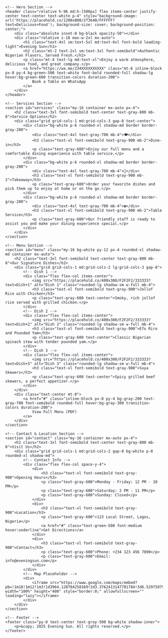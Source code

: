 <!DOCTYPE html>
<html lang="en">
<head>
    <meta charset="UTF-8">
    <meta name="viewport" content="width=device-width, initial-scale=1.0">
    <title>◆MOTIVLAB◆ Authentic Local Cuisine</title>
    <link rel="preconnect" href="https://fonts.googleapis.com">
    <link rel="preconnect" href="https://fonts.gstatic.com" crossorigin>
    <link href="https://fonts.googleapis.com/css2?family=Inter:wght@400;500;600;700&display=swap" rel="stylesheet">
    <script src="https://cdn.tailwindcss.com"></script>
    <style>
        body {
            font-family: 'Inter', sans-serif;
            color: #1a202c;
        }
    </style>
</head>
<body class="bg-gray-100">

    <!-- Hero Section -->
    <header class="relative h-96 md:h-[500px] flex items-center justify-center text-center text-white p-4" style="background-image: url('https://placehold.co/1200x800/2f3640/FFFFFF?text=Delicious+Food'); background-size: cover; background-position: center;">
        <div class="absolute inset-0 bg-black opacity-50"></div>
        <div class="relative z-10 max-w-2xl mx-auto">
            <h1 class="text-4xl sm:text-5xl md:text-6xl font-bold leading-tight">Evening Sun</h1>
            <h2 class="mt-2 text-2xl sm:text-3xl font-semibold">Authentic Nigerian Flavors, Served Fresh.</h2>
            <p class="mt-4 text-lg md:text-xl">Enjoy a warm atmosphere, delicious food, and great company.</p>
            <a href="https://wa.me/234XXXXXXXXXX" class="mt-6 inline-block px-8 py-4 bg-green-500 text-white font-bold rounded-full shadow-lg hover:bg-green-600 transition-colors duration-200">
                Book a Table on WhatsApp
            </a>
        </div>
    </header>

    <!-- Services Section -->
    <section id="services" class="my-16 container mx-auto px-4">
        <h2 class="text-3xl font-semibold text-center text-gray-800 mb-8">Service Options</h2>
        <div class="grid grid-cols-1 md:grid-cols-3 gap-8 text-center">
            <div class="bg-white p-6 rounded-xl shadow-md border border-gray-200">
                <div class="text-4xl text-gray-700 mb-4">🍽️</div>
                <h3 class="text-xl font-semibold text-gray-900 mb-2">Dine-in</h3>
                <p class="text-gray-600">Enjoy our full menu and a comfortable dining experience with table service.</p>
            </div>
            <div class="bg-white p-6 rounded-xl shadow-md border border-gray-200">
                <div class="text-4xl text-gray-700 mb-4">🚗</div>
                <h3 class="text-xl font-semibold text-gray-900 mb-2">Takeaway</h3>
                <p class="text-gray-600">Order your favorite dishes and pick them up to enjoy at home or on the go.</p>
            </div>
            <div class="bg-white p-6 rounded-xl shadow-md border border-gray-200">
                <div class="text-4xl text-gray-700 mb-4">☎️</div>
                <h3 class="text-xl font-semibold text-gray-900 mb-2">Table Service</h3>
                <p class="text-gray-600">Our friendly staff is ready to assist you and make your dining experience special.</p>
            </div>
        </div>
    </section>

    <!-- Menu Section -->
    <section id="menu" class="my-16 bg-white py-12 px-4 rounded-xl shadow-md container mx-auto">
        <h2 class="text-3xl font-semibold text-center text-gray-800 mb-8">Our Signature Dishes</h2>
        <div class="grid grid-cols-1 md:grid-cols-2 lg:grid-cols-3 gap-8">
            <!-- Dish 1 -->
            <div class="flex flex-col items-center">
                <img src="https://placehold.co/400x300/F2F2F2/333333?text=Dish+1" alt="Dish 1" class="rounded-lg shadow-sm w-full mb-4">
                <h3 class="text-xl font-semibold text-gray-900">Jollof Rice with Chicken</h3>
                <p class="text-gray-600 text-center">Smoky, rich jollof rice served with grilled chicken.</p>
            </div>
            <!-- Dish 2 -->
            <div class="flex flex-col items-center">
                <img src="https://placehold.co/400x300/F2F2F2/333333?text=Dish+2" alt="Dish 2" class="rounded-lg shadow-sm w-full mb-4">
                <h3 class="text-xl font-semibold text-gray-900">Efo Riro and Pounded Yam</h3>
                <p class="text-gray-600 text-center">Classic Nigerian spinach stew with tender pounded yam.</p>
            </div>
            <!-- Dish 3 -->
            <div class="flex flex-col items-center">
                <img src="https://placehold.co/400x300/F2F2F2/333333?text=Dish+3" alt="Dish 3" class="rounded-lg shadow-sm w-full mb-4">
                <h3 class="text-xl font-semibold text-gray-900">Suya Skewers</h3>
                <p class="text-gray-600 text-center">Spicy grilled beef skewers, a perfect appetizer.</p>
            </div>
        </div>
        <div class="text-center mt-8">
            <a href="#" class="inline-block px-8 py-4 bg-gray-200 text-gray-700 font-semibold rounded-full hover:bg-gray-300 transition-colors duration-200">
                View Full Menu (PDF)
            </a>
        </div>
    </section>

    <!-- Contact & Location Section -->
    <section id="contact" class="my-16 container mx-auto px-4">
        <h2 class="text-3xl font-semibold text-center text-gray-800 mb-8">Visit Us</h2>
        <div class="grid grid-cols-1 md:grid-cols-2 gap-8 bg-white p-8 rounded-xl shadow-md">
            <!-- Contact Info -->
            <div class="flex flex-col space-y-4">
                <div>
                    <h3 class="text-xl font-semibold text-gray-900">Opening Hours</h3>
                    <p class="text-gray-600">Monday - Friday: 12 PM - 10 PM</p>
                    <p class="text-gray-600">Saturday: 2 PM - 11 PM</p>
                    <p class="text-gray-600">Sunday: Closed</p>
                </div>
                <div>
                    <h3 class="text-xl font-semibold text-gray-900">Location</h3>
                    <p class="text-gray-600">123 Local Street, Lagos, Nigeria</p>
                    <a href="#" class="text-green-500 font-medium hover:underline">Get Directions</a>
                </div>
                <div>
                    <h3 class="text-xl font-semibold text-gray-900">Contact</h3>
                    <p class="text-gray-600">Phone: +234 123 456 7890</p>
                    <p class="text-gray-600">Email: info@eveningsun.com</p>
                </div>
            </div>
            <!-- Map Placeholder -->
            <div>
                <iframe src="https://www.google.com/maps/embed?pb=!1m18!1m12!1m3!1d3964.128704258169!2d3.3762413147701784!3d6.529759795267154!2m3!1f0!2f0!3f0!3m2!1i1024!2i768!4f13.1!3m3!1m2!1s0x103b8b9b4f9a0c2f%3A0x6b8c9d4b4e3a8b4b!2sLagos%2C%20Nigeria!5e0!3m2!1sen!2sus!4v1628173570081!5m2!1sen!2sus" width="100%" height="400" style="border:0;" allowfullscreen="" loading="lazy"></iframe>
            </div>
        </div>
    </section>

    <!-- Footer -->
    <footer class="py-8 text-center text-gray-500 bg-white shadow-inner">
        <p>&copy; 2025 Evening Sun. All rights reserved.</p>
    </footer>

</body>
</html>
